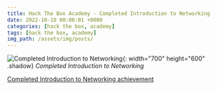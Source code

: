 ```yaml
---
title: Hack The Box Academy - Completed Introduction to Networking
date: 2022-10-10 00:00:01 +0000
categories: [hack the box, academy]
tags: [hack the box, academy]
img_path: /assets/img/posts/
---
```


![Completed Introduction to Networking](htba-completed-introduction-to-networking.png){: width="700" height="600" .shadow}
_Completed Introduction to Networking_

[Completed Introduction to Networking achievement](https://academy.hackthebox.com/achievement/636614/34)
